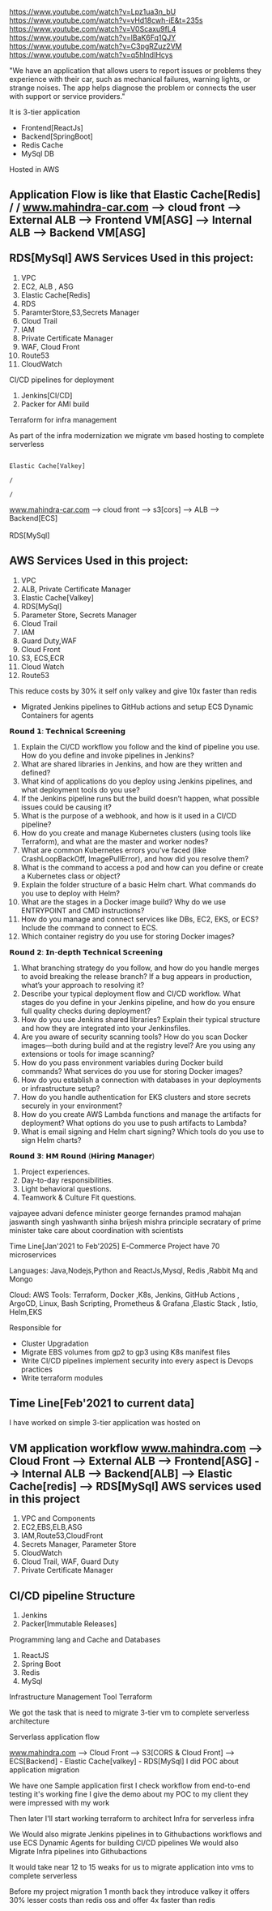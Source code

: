 https://www.youtube.com/watch?v=Lpz1ua3n_bU
https://www.youtube.com/watch?v=vHd18cwh-iE&t=235s
https://www.youtube.com/watch?v=V0Scaxu9fL4
https://www.youtube.com/watch?v=lBaK6Fq1QJY
https://www.youtube.com/watch?v=C3pgRZuz2VM
https://www.youtube.com/watch?v=q5hlndIHcys



"We have an application that allows users to report issues or problems they experience with their car, such as mechanical failures, warning lights, or strange noises. The app helps diagnose the problem or connects the user with support or service providers."



It is 3-tier application
- Frontend[ReactJs]
- Backend[SpringBoot]
- Redis Cache
- MySql DB


Hosted in AWS

Application Flow is like that
                                                                                                               Elastic Cache[Redis]
                                                                                                                 /
                                                                                                                /
www.mahindra-car.com  --> cloud front --> External ALB --> Frontend VM[ASG] --> Internal ALB --> Backend VM[ASG]
                                                                                                                \
                                                                                                                 \
                                                                                                                RDS[MySql]
AWS Services Used in this project:
----------------------------------
1. VPC
2. EC2, ALB , ASG
3. Elastic Cache[Redis]
4. RDS
5. ParamterStore,S3,Secrets Manager
6. Cloud Trail
7. IAM 
8. Private Certificate Manager
9. WAF, Cloud Front
10. Route53
11. CloudWatch

CI/CD pipelines for deployment
1. Jenkins[CI/CD]
2. Packer for AMI build

Terraform for infra management

As part of the infra modernization we migrate vm based hosting to complete serverless


                                                                     Elastic Cache[Valkey]
                                                                            /
                                                                           /
www.mahindra-car.com  --> cloud front --> s3[cors] --> ALB --> Backend[ECS]
                                                                           \
                                                                            \
                                                                         RDS[MySql]


AWS Services Used in this project:
----------------------------------
1. VPC
2. ALB, Private Certificate Manager
3. Elastic Cache[Valkey]
4. RDS[MySql]
5. Parameter Store, Secrets Manager
6. Cloud Trail
7. IAM
8. Guard Duty,WAF
9. Cloud Front
10. S3, ECS,ECR
11. Cloud Watch
12. Route53


This reduce costs by 30% it self only valkey and give 10x faster than redis

- Migrated Jenkins pipelines to GitHub actions and setup ECS Dynamic Containers for agents

𝗥𝗼𝘂𝗻𝗱 𝟭: 𝗧𝗲𝗰𝗵𝗻𝗶𝗰𝗮𝗹 𝗦𝗰𝗿𝗲𝗲𝗻𝗶𝗻𝗴
1. Explain the CI/CD workflow you follow and the kind of pipeline you use. How do you define and invoke pipelines in Jenkins?
2. What are shared libraries in Jenkins, and how are they written and defined?
3. What kind of applications do you deploy using Jenkins pipelines, and what deployment tools do you use?
4. If the Jenkins pipeline runs but the build doesn’t happen, what possible issues could be causing it?
5. What is the purpose of a webhook, and how is it used in a CI/CD pipeline?
6. How do you create and manage Kubernetes clusters (using tools like Terraform), and what are the master and worker nodes?
7. What are common Kubernetes errors you’ve faced (like CrashLoopBackOff, ImagePullError), and how did you resolve them?
8. What is the command to access a pod and how can you define or create a Kubernetes class or object?
9. Explain the folder structure of a basic Helm chart. What commands do you use to deploy with Helm?
10. What are the stages in a Docker image build? Why do we use ENTRYPOINT and CMD instructions?
11. How do you manage and connect services like DBs, EC2, EKS, or ECS? Include the command to connect to ECS.
12. Which container registry do you use for storing Docker images?

𝗥𝗼𝘂𝗻𝗱 𝟮: 𝗜𝗻-𝗱𝗲𝗽𝘁𝗵 𝗧𝗲𝗰𝗵𝗻𝗶𝗰𝗮𝗹 𝗦𝗰𝗿𝗲𝗲𝗻𝗶𝗻𝗴
1. What branching strategy do you follow, and how do you handle merges to avoid breaking the release branch? If a bug appears in production, what’s your approach to resolving it?
2. Describe your typical deployment flow and CI/CD workflow. What stages do you define in your Jenkins pipeline, and how do you ensure full quality checks during deployment?
3. How do you use Jenkins shared libraries? Explain their typical structure and how they are integrated into your Jenkinsfiles.
4. Are you aware of security scanning tools? How do you scan Docker images—both during build and at the registry level? Are you using any extensions or tools for image scanning?
5. How do you pass environment variables during Docker build commands? What services do you use for storing Docker images?
6. How do you establish a connection with databases in your deployments or infrastructure setup?
7. How do you handle authentication for EKS clusters and store secrets securely in your environment?
8. How do you create AWS Lambda functions and manage the artifacts for deployment? What options do you use to push artifacts to Lambda?
9. What is email signing and Helm chart signing? Which tools do you use to sign Helm charts?

𝗥𝗼𝘂𝗻𝗱 𝟯: 𝗛𝗠 𝗥𝗼𝘂𝗻𝗱 (𝗛𝗶𝗿𝗶𝗻𝗴 𝗠𝗮𝗻𝗮𝗴𝗲𝗿)
1. Project experiences.
2. Day-to-day responsibilities.
3. Light behavioral questions.
4. Teamwork & Culture Fit questions.



vajpayee
advani
defence minister george fernandes
pramod mahajan
jaswanth singh
yashwanth sinha
brijesh mishra principle secratary of prime minister take care about coordination with scientists 


Time Line[Jan'2021 to Feb'2025]
E-Commerce Project have 70 microservices

Languages: Java,Nodejs,Python and ReactJs,Mysql, Redis ,Rabbit Mq and Mongo

Cloud: AWS
Tools: Terraform, Docker ,K8s, Jenkins, GitHub Actions , ArgoCD, Linux, Bash Scripting, Prometheus & Grafana ,Elastic Stack , Istio, Helm,EKS

Responsible for 
- Cluster Upgradation
- Migrate EBS volumes from gp2 to gp3 using K8s manifest files
- Write CI/CD pipelines implement security into every aspect is Devops practices
- Write terraform modules


Time Line[Feb'2021 to current data]
-----------------------------------
I have worked on simple 3-tier application was hosted on 

VM application workflow
www.mahindra.com --> Cloud Front --> External ALB --> Frontend[ASG] --> Internal ALB --> Backend[ALB]
                                                                                                     --> Elastic Cache[redis]
                                                                                                     --> RDS[MySql]
AWS services used in this project
---------------------------------
1. VPC and Components
2. EC2,EBS,ELB,ASG
3. IAM,Route53,CloudFront
4. Secrets Manager, Parameter Store
5. CloudWatch
6. Cloud Trail, WAF, Guard Duty
7. Private Certificate Manager

CI/CD pipeline Structure
------------------------
1. Jenkins
2. Packer[Immutable Releases]

Programming lang and Cache and Databases
1. ReactJS
2. Spring Boot
3. Redis
4. MySql

Infrastructure Management Tool
Terraform

We got the task that is need to migrate 3-tier vm to complete serverless architecture

Serverlass application flow

www.mahindra.com --> Cloud Front --> S3[CORS & Cloud Front] --> ECS[Backend]
                                                                           - Elastic Cache[valkey]
                                                                           - RDS[MySql]
I did POC about application migration

We have one Sample application first I check workflow from end-to-end testing it's working fine I give the demo about my POC to my client they were impressed with my work

Then later I'll start working terraform to architect Infra for serverless infra

We Would also migrate Jenkins pipelines in to Githubactions workflows and use ECS Dynamic Agents for building CI/CD pipelines 
We would also Migrate Infra pipelines into Githubactions

It would take near 12 to 15 weaks for us to migrate application into vms to complete serverless

Before my project migration 1 month back they introduce valkey it offers 30% lesser costs than redis oss and offer 4x faster than redis

